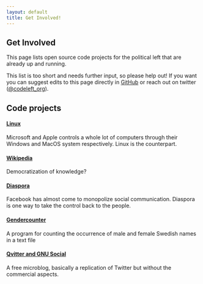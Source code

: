 ```yaml
---
layout: default
title: Get Involved!
---
```

## Get Involved
This page lists open source code projects for the political left that are already up and running. 

This list is too short and needs further input, so please help out! If you want you can suggest edits to this page directly in [GitHub](https://github.com/johhoi/codeleft/) or reach out on twitter ([@codeleft_org](https://twitter.com/Codeleft_org)).

## Code projects
#### [Linux](https://en.wikipedia.org/wiki/Linux)
Microsoft and Apple controls a whole lot of computers through their Windows and MacOS system respectively. Linux is the counterpart. 
#### [Wikipedia](https://www.mediawiki.org/wiki/MediaWiki)
Democratization of knowledge? 
#### [Diaspora](https://diasporafoundation.org/)
Facebook has almost come to monopolize social communication. Diaspora is one way to take the control back to the people.
#### [Gendercounter](https://github.com/christopherkullenberg/gendercounter)
A program for counting the occurrence of male and female Swedish names in a text file
#### [Qvitter and GNU Social](/Qvitter_and_GNU_Social.html)
A free microblog, basically a replication of Twitter but without the commercial aspects. 
